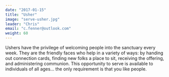 ```yaml
---
date: "2017-01-15"
title: "Usher"
image: "serve-usher.jpg"
leader: "Chris"
email: "c.fenner@outlook.com"
weight: 60
---
```


Ushers have the privilege of welcoming people into the sanctuary every week. They are the friendly faces who help in a variety of ways: by handing out connection cards, finding new folks a place to sit, receiving the offering, and administering communion. This opportunity to serve is available to individuals of all ages... the only requirement is that you like people. 


